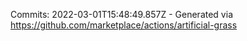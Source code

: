 Commits: 2022-03-01T15:48:49.857Z - Generated via https://github.com/marketplace/actions/artificial-grass
<br>
